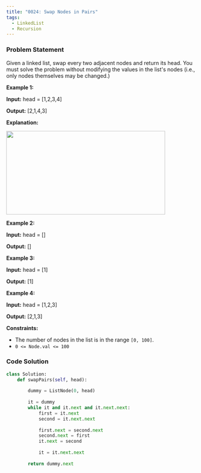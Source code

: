```yaml
---
title: "0024: Swap Nodes in Pairs"
tags:
  - LinkedList
  - Recursion
---
```

### Problem Statement

<p>Given a linked list, swap every two adjacent nodes and return its head. You must solve the problem without modifying the values in the list&#39;s nodes (i.e., only nodes themselves may be changed.)</p>


<p><strong class="example">Example 1:</strong></p>

<div class="example-block">
<p><strong>Input:</strong> <span class="example-io">head = [1,2,3,4]</span></p>

<p><strong>Output:</strong> <span class="example-io">[2,1,4,3]</span></p>

<p><strong>Explanation:</strong></p>

<p><img alt="" src="https://assets.leetcode.com/uploads/2020/10/03/swap_ex1.jpg" style="width: 422px; height: 222px;" /></p>
</div>

<p><strong class="example">Example 2:</strong></p>

<div class="example-block">
<p><strong>Input:</strong> <span class="example-io">head = []</span></p>

<p><strong>Output:</strong> <span class="example-io">[]</span></p>
</div>

<p><strong class="example">Example 3:</strong></p>

<div class="example-block">
<p><strong>Input:</strong> <span class="example-io">head = [1]</span></p>

<p><strong>Output:</strong> <span class="example-io">[1]</span></p>
</div>

<p><strong class="example">Example 4:</strong></p>

<div class="example-block">
<p><strong>Input:</strong> <span class="example-io">head = [1,2,3]</span></p>

<p><strong>Output:</strong> <span class="example-io">[2,1,3]</span></p>
</div>


<p><strong>Constraints:</strong></p>

<ul>
	<li>The number of nodes in the list is in the range <code>[0, 100]</code>.</li>
	<li><code>0 &lt;= Node.val &lt;= 100</code></li>
</ul>


### Code Solution

```python
class Solution:
    def swapPairs(self, head):
        
        dummy = ListNode(0, head)
        
        it = dummy
        while it and it.next and it.next.next:
            first = it.next
            second = it.next.next
            
            first.next = second.next
            second.next = first
            it.next = second
            
            it = it.next.next
        
        return dummy.next
```

